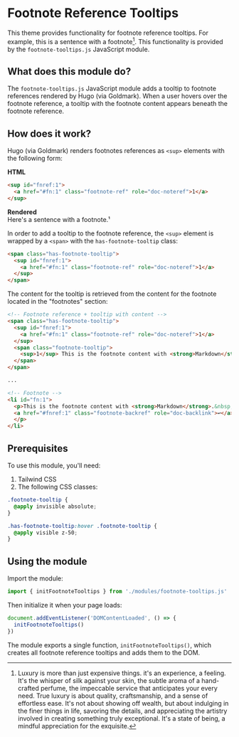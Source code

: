 # Footnote Reference Tooltips

This theme provides functionality for footnote reference tooltips. For example,
this is a sentence with a footnote[^1]. This functionality is provided by the
`footnote-tooltips.js` JavaScript module.

## What does this module do?

The `footnote-tooltips.js` JavaScript module adds a tooltip to footnote
references rendered by Hugo (via Goldmark). When a user hovers over the
footnote reference, a tooltip with the footnote content appears beneath the
footnote reference.

## How does it work?

Hugo (via Goldmark) renders footnotes references as `<sup>` elements with the
following form:

**HTML**
```html
<sup id="fnref:1">
  <a href="#fn:1" class="footnote-ref" role="doc-noteref">1</a>
</sup>
```

**Rendered**  
Here's a sentence with a footnote.¹

In order to add a tooltip to the footnote reference, the `<sup>` element is
wrapped by a `<span>` with the `has-footnote-tooltip` class:

```html
<span class="has-footnote-tooltip">
  <sup id="fnref:1">
    <a href="#fn:1" class="footnote-ref" role="doc-noteref">1</a>
  </sup>
</span>
```

The content for the tooltip is retrieved from the content for the footnote
located in the "footnotes" section:

```html
<!-- Footnote reference + tooltip with content -->
<span class="has-footnote-tooltip">
  <sup id="fnref:1">
    <a href="#fn:1" class="footnote-ref" role="doc-noteref">1</a>
  </sup>
  <span class="footnote-tooltip">
    <sup>1</sup> This is the footnote content with <strong>Markdown</strong>.&nbsp;
  </span>
</span>

...

<!-- Footnote -->
<li id="fn:1">
  <p>This is the footnote content with <strong>Markdown</strong>.&nbsp;
  <a href="#fnref:1" class="footnote-backref" role="doc-backlink">↩︎</a>
  </p>
</li>
```

## Prerequisites

To use this module, you'll need:

1. Tailwind CSS
2. The following CSS classes:

```css
.footnote-tooltip {
  @apply invisible absolute;
}

.has-footnote-tooltip:hover .footnote-tooltip {
  @apply visible z-50;
}
```

## Using the module

Import the module:

```javascript
import { initFootnoteTooltips } from './modules/footnote-tooltips.js'
```

Then initialize it when your page loads:

```javascript
document.addEventListener('DOMContentLoaded', () => {
  initFootnoteTooltips()
})
```

The module exports a single function, `initFootnoteTooltips()`, which creates
all footnote reference tooltips and adds them to the DOM.

[^1]: Luxury is more than just expensive things. it's an experience, a feeling.
    It's the whisper of silk against your skin, the subtle aroma of a
    hand-crafted perfume, the impeccable service that anticipates your every
    need. True luxury is about quality, craftsmanship, and a sense of
    effortless ease. It's not about showing off wealth, but about indulging in
    the finer things in life, savoring the details, and appreciating the
    artistry involved in creating something truly exceptional. It's a state of
    being, a mindful appreciation for the exquisite.
